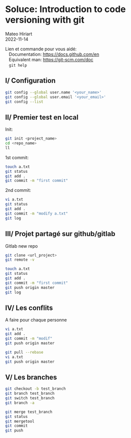 # Soluce: Introduction to code versioning with git
Mateo Hiriart  
2022-11-14

Lien et commande pour vous aidé:  
&nbsp;&nbsp; Documentation: https://docs.github.com/en  
&nbsp;&nbsp; Equivalent man: https://git-scm.com/doc  
&nbsp;&nbsp; `git help`

## I/ Configuration
```bash
git config --global user.name '<your_name>'
git config --global user.email '<your_email>'
git config --list
```

## II/ Premier test en local
Init:
```bash
git init <project_name>
cd <repo_name>
ll
```
1st commit:
```bash
touch a.txt
git status
git add .
git commit -m "first commit"
```
2nd commit:
```bash
vi a.txt
git status
git add .
git commit -m "modify a.txt"
git log
```


## III/ Projet partagé sur github/gitlab

Gitlab new repo
```bash
git clone <url_project>
git remote -v
```

```bash
touch a.txt
git status
git add .
git commit -m "first commit"
git push origin master
git log
```

## IV/ Les conflits
A faire pour chaque personne
```bash
vi a.txt
git add .
git commit -m "modif"
git push origin master
``` 

```bash
git pull --rebase
vi a.txt
git push origin master
``` 

## V/ Les branches
```bash
git checkout -b test_branch
git branch test_branch
git switch test_branch
git branch -a
```

```bash
git merge test_branch
git status
git mergetool
git commit
git push
```